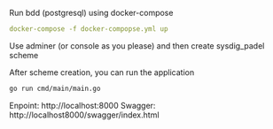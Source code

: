 Run bdd (postgresql) using docker-compose

```yaml
docker-compose -f docker-compopse.yml up
```

Use adminer (or console as you please) and then create sysdig_padel scheme

After scheme creation, you can run the application
```bash
go run cmd/main/main.go
```

Enpoint: http://localhost:8000
Swagger: http://localhost8000/swagger/index.html